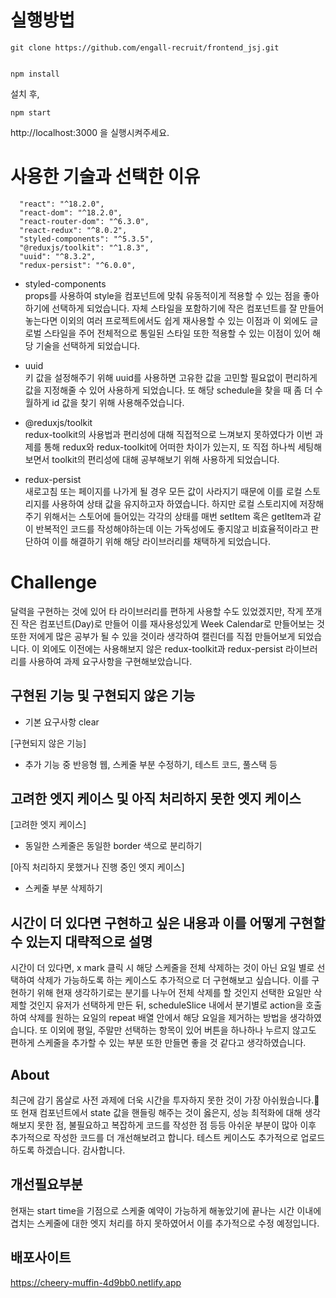 # 실행방법

```
git clone https://github.com/engall-recruit/frontend_jsj.git


npm install
```

설치 후,

```
npm start
```

http://localhost:3000 을 실행시켜주세요.

# 사용한 기술과 선택한 이유

```
  "react": "^18.2.0",
  "react-dom": "^18.2.0",
  "react-router-dom": "^6.3.0",
  "react-redux": "^8.0.2",
  "styled-components": "^5.3.5",
  "@reduxjs/toolkit": "^1.8.3",
  "uuid": "^8.3.2",
  "redux-persist": "^6.0.0",

```

- styled-components<br/>
  props를 사용하여 style을 컴포넌트에 맞춰 유동적이게 적용할 수 있는 점을 좋아하기에 선택하게 되었습니다. 자체 스타일을 포함하기에 작은 컴포넌트를 잘 만들어 놓는다면 이외의 여러 프로젝트에서도 쉽게 재사용할 수 있는 이점과 이 외에도 글로벌 스타일을 주어 전체적으로 통일된 스타일 또한 적용할 수 있는 이점이 있어 해당 기술을 선택하게 되었습니다.

- uuid<br/>
  키 값을 설정해주기 위해 uuid를 사용하면 고유한 값을 고민할 필요없이 편리하게 값을 지정해줄 수 있어 사용하게 되었습니다. 또 해당 schedule을 찾을 때 좀 더 수월하게 id 값을 찾기 위해 사용해주었습니다.

- @reduxjs/toolkit<br/>
  redux-toolkit의 사용법과 편리성에 대해 직접적으로 느껴보지 못하였다가 이번 과제를 통해 redux와 redux-toolkit에 어떠한 차이가 있는지, 또 직접 하나씩 세팅해보면서 toolkit의 편리성에 대해 공부해보기 위해 사용하게 되었습니다.

- redux-persist<br/>
  새로고침 또는 페이지를 나가게 될 경우 모든 값이 사라지기 때문에 이를 로컬 스토리지를 사용하여 상태 값을 유지하고자 하였습니다. 하지만 로컬 스토리지에 저장해주기 위해서는 스토어에 들어있는 각각의 상태를 매번 setItem 혹은 getItem과 같이 반복적인 코드를 작성해야하는데 이는 가독성에도 좋지않고 비효율적이라고 판단하여 이를 해결하기 위해 해당 라이브러리를 채택하게 되었습니다.

# Challenge

달력을 구현하는 것에 있어 타 라이브러리를 편하게 사용할 수도 있었겠지만, 작게 쪼개진 작은 컴포넌트(Day)로 만들어 이를 재사용성있게 Week Calendar로 만들어보는 것 또한 저에게 많은 공부가 될 수 있을 것이라 생각하여 캘린더를 직접 만들어보게 되었습니다.
이 외에도 이전에는 사용해보지 않은 redux-toolkit과 redux-persist 라이브러리를 사용하여 과제 요구사항을 구현해보았습니다.

## 구현된 기능 및 구현되지 않은 기능

- 기본 요구사항 clear<br/>

[구현되지 않은 기능]<br/>

- 추가 기능 중 반응형 웹, 스케줄 부분 수정하기, 테스트 코드, 풀스택 등<br/>

## 고려한 엣지 케이스 및 아직 처리하지 못한 엣지 케이스

[고려한 엣지 케이스]<br/>

- 동일한 스케줄은 동일한 border 색으로 분리하기<br/>

[아직 처리하지 못했거나 진행 중인 엣지 케이스]<br/>

- 스케줄 부분 삭제하기<br/>

## 시간이 더 있다면 구현하고 싶은 내용과 이를 어떻게 구현할 수 있는지 대략적으로 설명

시간이 더 있다면, x mark 클릭 시 해당 스케줄을 전체 삭제하는 것이 아닌 요일 별로 선택하여 삭제가 가능하도록 하는 케이스도 추가적으로 더 구현해보고 싶습니다.
이를 구현하기 위해 현재 생각하기로는 분기를 나누어 전체 삭제를 할 것인지 선택한 요일만 삭제할 것인지 유저가 선택하게 만든 뒤, scheduleSlice 내에서 분기별로 action을 호출하여 삭제를 원하는 요일의 repeat 배열 안에서 해당 요일을 제거하는 방법을 생각하였습니다. 또 이외에 평일, 주말만 선택하는 항목이 있어 버튼을 하나하나 누르지 않고도 편하게 스케줄을 추가할 수 있는 부분 또한 만들면 좋을 것 같다고 생각하였습니다.

## About

최근에 감기 몸살로 사전 과제에 더욱 시간을 투자하지 못한 것이 가장 아쉬웠습니다.🥲<br/>
또 현재 컴포넌트에서 state 값을 핸들링 해주는 것이 옳은지, 성능 최적화에 대해 생각해보지 못한 점, 불필요하고 복잡하게 코드를 작성한 점 등등 아쉬운 부분이 많아 이후 추가적으로 작성한 코드를 더 개선해보려고 합니다. 테스트 케이스도 추가적으로 업로드하도록 하겠습니다. 감사합니다.

## 개선필요부분

현재는 start time을 기점으로 스케줄 예약이 가능하게 해놓았기에 끝나는 시간 이내에 겹치는 스케줄에 대한 엣지 처리를 하지 못하였어서 이를 추가적으로 수정 예정입니다.

## 배포사이트

https://cheery-muffin-4d9bb0.netlify.app
